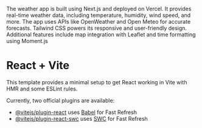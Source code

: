 The weather app is built using Next.js and deployed on Vercel. It provides real-time weather data, including temperature, humidity, wind speed, and more. The app uses APIs like OpenWeather and Open Meteo for accurate forecasts. Tailwind CSS powers its responsive and user-friendly design. Additional features include map integration with Leaflet and time formatting using Moment.js

# React + Vite

This template provides a minimal setup to get React working in Vite with HMR and some ESLint rules.

Currently, two official plugins are available:

- [@vitejs/plugin-react](https://github.com/vitejs/vite-plugin-react/blob/main/packages/plugin-react/README.md) uses [Babel](https://babeljs.io/) for Fast Refresh
- [@vitejs/plugin-react-swc](https://github.com/vitejs/vite-plugin-react-swc) uses [SWC](https://swc.rs/) for Fast Refresh
